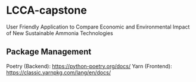 # LCCA-capstone
User Friendly Application to Compare Economic and Environmental Impact of New Sustainable Ammonia Technologies

## Package Management
Poetry (Backend): https://python-poetry.org/docs/
Yarn (Frontend): https://classic.yarnpkg.com/lang/en/docs/
